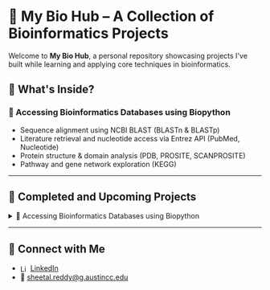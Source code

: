 # 🧬 My Bio Hub – A Collection of Bioinformatics Projects

Welcome to **My Bio Hub**, a personal repository showcasing projects I've built while learning and applying core techniques in bioinformatics.

## 🔬 What's Inside?

### 📘 Accessing Bioinformatics Databases using Biopython
- Sequence alignment using NCBI BLAST (BLASTn & BLASTp)  
- Literature retrieval and nucleotide access via Entrez API (PubMed, Nucleotide)  
- Protein structure & domain analysis (PDB, PROSITE, SCANPROSITE)  
- Pathway and gene network exploration (KEGG)  

---

## 🚀 Completed and Upcoming Projects

<details>
  <summary>📌 Accessing Bioinformatics Databases using Biopython </summary>

###

<details>
  <summary>✅ Sequence Alignment using NCBI BLAST </summary>

#### [View Documentation](https://github.com/sheetalreddy25/my-bio-hub/blob/5d455afccf9c6d19359b3acab38ab8a791e87fce/Project1_Documentation.md)

<details>
  <summary>🧬 Nucleotide BLAST (BLASTn) with NCBI </summary>

#### [**View Python Notebook**](https://github.com/sheetalreddy25/my-bio-hub/blob/main/nucleotide-blast-blastn-with-ncbi.ipynb)

#### Overview
This part of the project involves performing a Nucleotide BLAST (BLASTn) search using the TP53 gene sequence. BLASTn is used to compare a nucleotide sequence against the NCBI nucleotide database to identify homologous sequences.

#### Dataset
- The dataset used is the **TP53 gene sequence**, available at:  
  [NCBI TP53 Gene](https://www.ncbi.nlm.nih.gov/gene/7157)

</details>

<details>
  <summary>🧪 Protein BLAST (BLASTp) with NCBI </summary>

#### [**View Python Notebook**](https://github.com/sheetalreddy25/my-bio-hub/blob/main/protein-blast-blastp-with-ncbi.ipynb)

#### Overview
This part of the project involves performing a Protein BLAST (BLASTp) search using the translated TP53 protein sequence. BLASTp is used to compare an amino acid sequence against the NCBI protein database to identify homologous sequences.

#### Dataset
- The dataset used is the **TP53 protein sequence**, available at:  
  - [UniProt P04637](https://www.uniprot.org/uniprotkb/P04637/entry)  
  - [FASTA Download](https://rest.uniprot.org/uniprotkb/P04637.fasta)

</details>

</details>

---

<details>
  <summary>✅ Fetch PUBMED & Nucleotide Sequences using ENTREZ </summary>

#### [View Documentation](https://github.com/sheetalreddy25/my-bio-hub/blob/b156919fb7c4b28769c7950d4a931e999457fbc6/Project2_Documentation.md)

<details>
  <summary>📄 Fetch PUBMED using Entrez </summary>

#### [🧪 View Python Notebook](https://github.com/sheetalreddy25/my-bio-hub/blob/66597486962ebc7a87efb324f1a6583d19060029/fetch-pubmed-using-entrez.ipynb)

#### Overview
This part of the project involves retrieving data from the **PubMed** database using Biopython’s **Entrez API**. It includes searching for articles related to TP53 and formatting the results.

</details>

<details>
  <summary>🧬 Fetch Nucleotide Sequences using Entrez </summary>

#### [🧪 View Python Notebook](https://github.com/sheetalreddy25/my-bio-hub/blob/f9185416a09cd9799d7ce46e48aff519f8629798/fetch-nucleotide-sequences-using-entrez.ipynb)

#### Overview  
This part of the project demonstrates how to search for and retrieve **nucleotide sequences** from the **NCBI Nucleotide database** using Biopython’s Entrez module. It includes a gene-level search (TP53 in humans), and fetches records in both FASTA and GenBank formats.

</details>

</details>

---

<details>
  <summary> 🧬 Fetch Proteins from PDB </summary>
  
  #### [View Documentation]()
  
  #### [🧪 View Python Notebook](https://github.com/sheetalreddy25/my-bio-hub/blob/d718147b7946c3870b87b37b2fcd502b7dad05bd/fetch-proteins-from-pdb.ipynb)

  #### Overview
  This part of the project involves retrieving and parsing protein structure data from the Protein Data Bank (PDB) using Biopython’s PDB module. It demonstrates downloading   the TP53 protein structure (PDB ID: 7BWN), extracting metadata, and summarizing chain and residue information.

</details>

---

###

<details>
  <summary> 🔜 PROSITE & SCANPROSITE from EXPASY  </summary>
</details>

###

<details>
  <summary> 🔜 Access KEGG Database  </summary>
</details>

</details>

---

## 🔗 Connect with Me
- <img src="https://cdn.jsdelivr.net/gh/devicons/devicon/icons/linkedin/linkedin-original.svg" alt="LinkedIn" width="16" style="vertical-align:middle;"/> [LinkedIn](https://www.linkedin.com/in/sheetalreddy25)
- 📧 [sheetal.reddy@g.austincc.edu](mailto:sheetal.reddy@g.austincc.edu)

